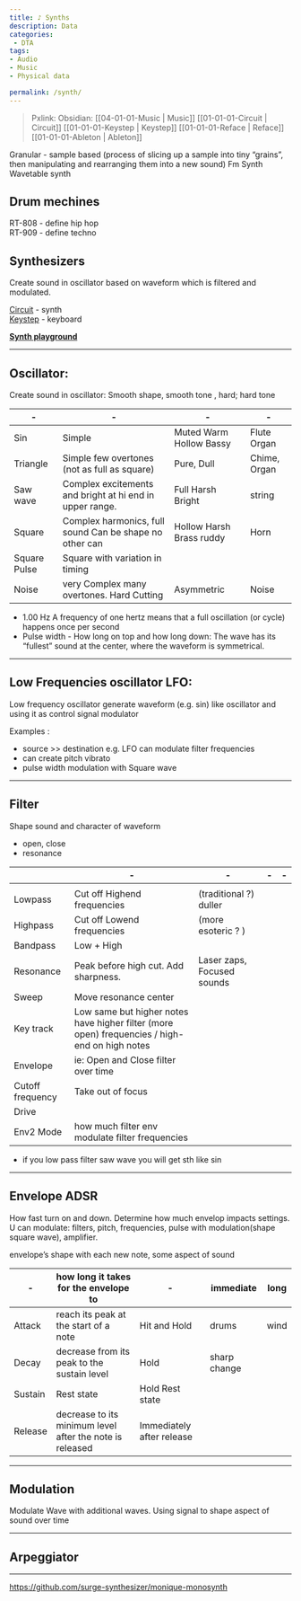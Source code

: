 ```yaml
---
title: ♪ Synths
description: Data
categories:
 - DTA
tags:
- Audio
- Music
- Physical data

permalink: /synth/
---
```

> Pxlink: 
>Obsidian:   [[04-01-01-Music | Music]] [[01-01-01-Circuit | Circuit]] [[01-01-01-Keystep | Keystep]] [[01-01-01-Reface | Reface]] [[01-01-01-Ableton | Ableton]]



Granular - sample based (process of slicing up a sample into tiny “grains”, then manipulating and rearranging them into a new sound)
Fm Synth
Wavetable synth



## Drum mechines

RT-808 - define hip hop   
RT-909 - define techno   


## Synthesizers
Create sound in oscillator based on waveform which is filtered and modulated.

[Circuit](/circuit/) - synth  
[Keystep](/keystep/) - keyboard  




[**Synth playground**](https://learningsynths.ableton.com/en/playground)




---

## Oscillator:
Create sound in oscillator: Smooth shape, smooth tone , hard; hard tone

|-|-|-|-|
|-|-|-|-|
|Sin | Simple | Muted Warm Hollow Bassy |Flute Organ
|Triangle| Simple few overtones  (not as full as square) | Pure, Dull | Chime, Organ
|Saw wave | Complex excitements and bright at hi end in upper range. |  Full Harsh Bright | string
|Square | Complex harmonics, full sound  Can be shape no other can| Hollow Harsh Brass ruddy | Horn
|Square Pulse | Square with variation in timing
|Noise | very Complex many overtones. Hard Cutting  |Asymmetric | Noise



- 1.00 Hz A frequency of one hertz means that a full oscillation (or cycle) happens once per second
- Pulse width - How long on top and how long down: The wave has its “fullest” sound at the center, where the waveform is symmetrical.

---

## Low Frequencies oscillator LFO:
Low frequency oscillator generate waveform (e.g. sin) like oscillator and using it as control signal modulator

Examples :    
- source >> destination e.g. LFO can modulate filter frequencies   
- can create pitch vibrato
- pulse width modulation with  Square wave

---

## Filter
Shape sound and character of waveform
- open, close
- resonance

|     | -   | -   | -   | -   |
| --- | --- | --- | --- | --- |
|     |     |     |     |     |
|Lowpass |  Cut off Highend frequencies  | (traditional ?) duller
|Highpass | Cut off Lowend frequencies  | (more esoteric ? )
|Bandpass | Low + High  
|Resonance | Peak before high cut. Add sharpness. | Laser zaps, Focused sounds  
|Sweep | Move resonance center   
|Key track | Low same but higher notes have higher filter (more open) frequencies / high-end on high notes  
|Envelope | ie: Open and Close filter over time  
|Cutoff frequency | Take out of focus  
|Drive |   
|Env2 Mode  |  how much filter env modulate filter frequencies

-  if you low pass filter saw wave you will get sth like sin  

---

## Envelope ADSR
How fast turn on and down. Determine how much envelop impacts settings. U can modulate: filters, pitch, frequencies, pulse with modulation(shape square wave), amplifier.

 envelope’s shape with each new note, some aspect of sound

|-|how long it takes for the envelope to  |-|immediate| long|
|---|---|---|---|---|
|Attack | reach its peak at the start of a note | Hit and Hold  |  drums  | wind
|Decay | decrease from its peak to the sustain level  | Hold | sharp change
|Sustain | Rest state | Hold Rest state|
|Release | decrease to its minimum level after the note is released | Immediately after release |

---

## Modulation
Modulate Wave with additional waves. Using signal to shape aspect of sound over time



---

## Arpeggiator

----------
https://github.com/surge-synthesizer/monique-monosynth
